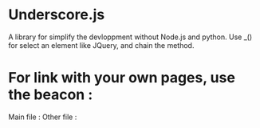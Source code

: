 # Underscore.js
A library for simplify the devloppment without Node.js and python.
Use _() for select an element like JQuery, and chain the method.
# For link with your own pages, use the beacon : 
Main file : <script src="https://raw.githubusercontent.com/Main-April/Underscore-Little-Tools-for-Devloppers/refs/heads/main/Main/_.js"></script>
Other file : <script src="https://raw.githubusercontent.com/Main-April/Underscore-Little-Tools-for-Devloppers/refs/heads/main/Main/plugin.js"></script>
